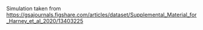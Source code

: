 
Simulation taken from https://gsajournals.figshare.com/articles/dataset/Supplemental_Material_for_Harney_et_al_2020/13403225
